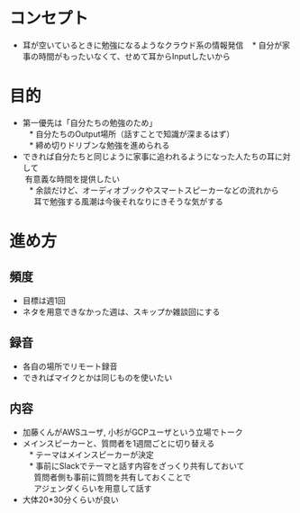 # コンセプト

* 耳が空いているときに勉強になるようなクラウド系の情報発信
    * 自分が家事の時間がもったいなくて、せめて耳からInputしたいから

# 目的

* 第一優先は「自分たちの勉強のため」  
    * 自分たちのOutput場所（話すことで知識が深まるはず）  
    * 締め切りドリブンな勉強を進められる  
* できれば自分たちと同じように家事に追われるようになった人たちの耳に対して  
  有意義な時間を提供したい  
    * 余談だけど、オーディオブックやスマートスピーカーなどの流れから  
      耳で勉強する風潮は今後それなりにきそうな気がする  

# 進め方

## 頻度

* 目標は週1回  
* ネタを用意できなかった週は、スキップか雑談回にする  

## 録音

* 各自の場所でリモート録音  
* できればマイクとかは同じものを使いたい  

## 内容

* 加藤くんがAWSユーザ, 小杉がGCPユーザという立場でトーク  
* メインスピーカーと、質問者を1週間ごとに切り替える  
    * テーマはメインスピーカーが決定  
    * 事前にSlackでテーマと話す内容をざっくり共有しておいて  
      質問者側も事前に質問を共有しておくことで  
      アジェンダくらいを用意して話す  
* 大体20*30分くらいが良い

